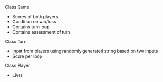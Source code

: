 Class Game
* Scores of both players
* Condition on win/loss
* Contains turn loop
* Contains assessment of turn

Class Turn
* Input from players using randomly generated string based on two inputs
* Score per loop

Class Player
* Lives
